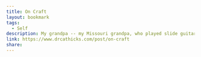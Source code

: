 ```yaml
---
title: On Craft
layout: bookmark
tags:
  - Self
description: My grandpa -- my Missouri grandpa, who played slide guitar to me when I got homesick on the rare occasions I stayed with them -- grew up on a farm without electricity. He went past eighth grade, which really mattered to him. He loved that I played harp, which he always called &quot;elegant,&quot; in an extremely Missouri accent, an accent that hugged every syllable. Since living in California, I never hear this way of speaking. Recently I heard his accent on TV and cried unexpectedly, ugly crying, startli
link: https://www.drcathicks.com/post/on-craft
share:
---
```


